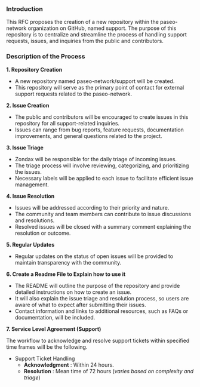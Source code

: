 ### Introduction
This RFC proposes the creation of a new repository within the paseo-network organization on GitHub, named support. The purpose of this repository is to centralize and streamline the process of handling support requests, issues, and inquiries from the public and contributors.

### Description of the Process
**1. Repository Creation**

- A new repository named paseo-network/support will be created.
- This repository will serve as the primary point of contact for external support requests related to the paseo-network.

**2. Issue Creation**

- The public and contributors will be encouraged to create issues in this repository for all support-related inquiries.
- Issues can range from bug reports, feature requests, documentation improvements, and general questions related to the project.

**3. Issue Triage**

- Zondax will be responsible for the daily triage of incoming issues.
- The triage process will involve reviewing, categorizing, and prioritizing the issues.
- Necessary labels will be applied to each issue to facilitate efficient issue management.

**4. Issue Resolution**

- Issues will be addressed according to their priority and nature.
- The community and team members can contribute to issue discussions and resolutions.
- Resolved issues will be closed with a summary comment explaining the resolution or outcome.

**5. Regular Updates**

- Regular updates on the status of open issues will be provided to maintain transparency with the community.

**6. Create a Readme File to Explain how to use it**

- The README will outline the purpose of the repository and provide detailed instructions on how to create an issue.
- It will also explain the issue triage and resolution process, so users are aware of what to expect after submitting their issues.
- Contact information and links to additional resources, such as FAQs or documentation, will be included.

**7. Service Level Agreement (Support)**

The workflow to acknowledge and resolve support tickets within specified time frames will be the following.

- Support Ticket Handling
  - **Acknowledgment** : Within 24 hours.
  - **Resolution** : Mean time of 72 hours (_varies based on complexity and triage_)
